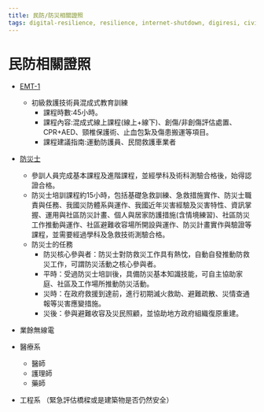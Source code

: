 ```yaml
---
title: 民防/防災相關證照
tags: digital-resilience, resilience, internet-shutdown, digiresi, civil-defense, 民防, 數位韌性松, DigiResiTh0n, hackathon
---
```


# 民防相關證照

- [EMT-1](https://www.emt.org.tw/temtaf/LeCourseBrf)
    - 初級救護技術員混成式教育訓練
        - 課程時數:45小時。
        - 課程內容:混成式線上課程(線上+線下)、創傷/非創傷評估處置、CPR+AED、頸椎保護術、止血包紮及傷患搬運等項目。
        - 課程建議指南:運動防護員、民間救護車業者

- [防災士](https://eoc.gov.taipei/News_Content.aspx?n=4BAE0D2E2DC8254B&sms=02478FA99D47D451&s=A04762FFE8B4A891)
    - 參訓人員完成基本課程及進階課程，並經學科及術科測驗合格後，始得認證合格。
    - 防災士培訓課程約15小時，包括基礎急救訓練、急救措施實作、防災士職責與任務、我國災防體系與運作、我國近年災害經驗及災害特性、資訊掌握、運用與社區防災計畫、個人與居家防護措施(含情境練習)、社區防災工作推動與運作、社區避難收容場所開設與運作、防災計畫實作與驗證等課程，並需要經過學科及急救技術測驗合格。
    - 防災士的任務
        - 防災核心參與者：防災士對防救災工作具有熱忱，自動自發推動防救災工作，可謂防災活動之核心參與者。
        - 平時：受過防災士培訓後，具備防災基本知識技能，可自主協助家庭、社區及工作場所推動防災活動。
        - 災時：在政府救援到達前，進行初期滅火救助、避難疏散、災情查通報等災害應變措施。
        - 災後：參與避難收容及災民照顧，並協助地方政府組織復原重建。
- 業餘無線電
- 醫療系
    - 醫師
    - 護理師
    - 藥師
- 工程系 （緊急評估橋樑或是建築物是否仍然安全）